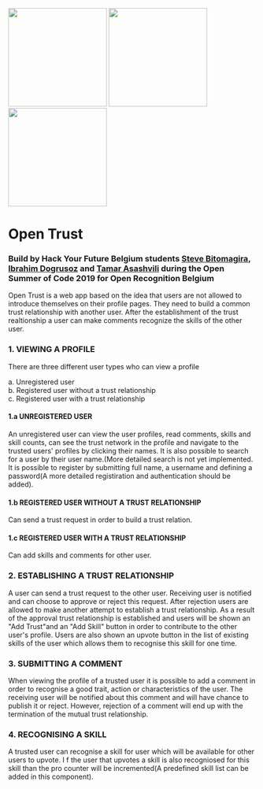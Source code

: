 
<div>
<img src="https://2019.summerofcode.be/static/img/logo/logo-osoc-color.svg" height="200px" />
<img src="https://2019.summerofcode.be/static/img/partners-svg/hackyourfuture.svg" height="200px"/>
<img src="https://pbs.twimg.com/profile_images/1101803658893819904/xYuEus4g_400x400.png" height="200px" />
</div>

<h1>Open Trust</h1>

<h3>Build by Hack Your Future Belgium students <a href="https://github.com/bitomagira">Steve Bitomagira</a>, 
  <a href="https://github.com/idogrusoz">Ibrahim Dogrusoz</a> and <a href="https://github.com/TamarAsashvili">Tamar Asashvili</a>  during the Open Summer of Code 2019 for Open Recognition Belgium </h3>

Open Trust is a web app based on the idea that users are not allowed to introduce themselves on their profile pages. They need to build a common trust relationship with another user. After the establishment of the trust realtionship a user can make comments recognize the skills of the other user.

<h3>1. VIEWING A PROFILE</h3>

There are three different user types who can view a profile

  a. Unregistered user </br>
  b. Registered user without a trust relationship </br>
  c. Registered user with a trust relationship </br>
  
 <h4>1.a UNREGISTERED USER</h4>
  
   An unregistered user can view the user profiles, read comments, skills and skill counts, can see the trust network in the profile and navigate to the trusted users' profiles by clicking their names. It is also possible to search for a user by their user name.(More detailed search is not yet implemented. It is possible to register by submitting full name, a username and defining a password(A more detailed registiration and authentication should be added).
    
  <h4>1.b REGISTERED USER WITHOUT A TRUST RELATIONSHIP</h4>
  
   Can send a trust request in order to build a trust relation. 
    
   <h4>1.c REGISTERED USER WITH A TRUST RELATIONSHIP</h4>
   
   Can add skills and comments for other user.
    
 <h3>2. ESTABLISHING A TRUST RELATIONSHIP</h3>
 
  A user can send a trust request to the other user. Receiving user is notified and can choose to approve or reject this request. After rejection users are allowed to make another attempt to establish a trust relationship. As a result of the approval trust relationship is established and users will be shown an "Add Trust"and an "Add Skill" button in order to contribute to the other user's profile. Users are also shown an upvote button in the list of existing skills of the user which allows them to recognise this skill for one time.
  
  <h3>3. SUBMITTING A COMMENT</h3>
   
   When viewing the profile of a trusted user it is possible to add a comment in order to recognise a good trait, action or characteristics of the user. The receiving user will be notified about this comment and will have chance to publish it or reject. However, rejection of a comment will end up with the termination of the mutual trust relationship. 
   
   <h3>4. RECOGNISING A SKILL </h3>
   
   A trusted user can recognise a skill for user which will be available for other users to upvote. I f the user that upvotes a skill is also recogniosed for this skill than the pro counter will be incremented(A predefined skill list can be added in this component).
    
  
